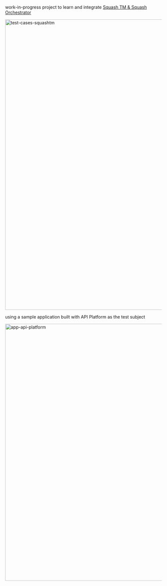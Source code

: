 work-in-progress project to learn and integrate [Squash TM & Squash Orchestrator](https://tm-fr.doc.squashtest.com/latest/)

<img width="1467" height="935" alt="test-cases-squashtm" src="https://github.com/user-attachments/assets/03d0fcf7-c61f-4bfe-ace0-63ad54c12ef0" />

using a sample application built with API Platform as the test subject

<img width="1241" height="827" alt="app-api-platform" src="https://github.com/user-attachments/assets/daee3845-fb78-4858-962f-8c44b76e43c1" />

